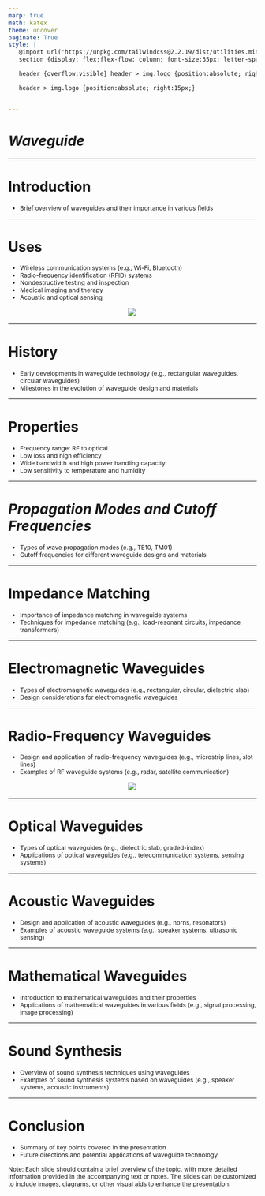 ```yaml
---
marp: true
math: katex
theme: uncover
paginate: True
style: |
   @import url('https://unpkg.com/tailwindcss@2.2.19/dist/utilities.min.css');
   section {display: flex;flex-flow: column; font-size:35px; letter-spacing:1.4px;}

   header {overflow:visible} header > img.logo {position:absolute; right:15px;}

   header > img.logo {position:absolute; right:15px;}


---
```

<!-- backgroundColor: #838285 -->
<!-- _class: lead -->

 # _Waveguide_

---
<style scoped>p,li {font-size:0.96em}</style>

 # Introduction

- Brief overview of waveguides and their importance in various fields

---
<style scoped>p,li {font-size:0.76em}</style>

 # Uses
- Wireless communication systems (e.g., Wi-Fi, Bluetooth)
- Radio-frequency identification (RFID) systems
- Nondestructive testing and inspection
- Medical imaging and therapy
- Acoustic and optical sensing
<div style="display: flex; flex: 1 1 auto; flex-flow: row; min-height: 0"><div style="display: flex; flex: 1 1 auto; justify-content: center;min-height:0;min-width:0; margin-bottom:0.1em;;margin-right:0.15em">
<img style='object-fit: contain; max-height:100%; max-width:100%; background-color: rgba(0,0,0,0);' src='https://upload.wikimedia.org/wikipedia/commons/thumb/a/a0/Waveguide.aps.anl.gov.jpg/220px-Waveguide.aps.anl.gov.jpg'/>
</div>
</div>


---
<style scoped>p,li {font-size:0.92em}</style>

 # History
- Early developments in waveguide technology (e.g., rectangular waveguides, circular waveguides)
- Milestones in the evolution of waveguide design and materials


---
<style scoped>p,li {font-size:0.84em}</style>

 # Properties
- Frequency range: RF to optical
- Low loss and high efficiency
- Wide bandwidth and high power handling capacity
- Low sensitivity to temperature and humidity


---
<style scoped>p,li {font-size:0.92em}</style>

 # _Propagation Modes and Cutoff Frequencies_

- Types of wave propagation modes (e.g., TE10, TM01)
- Cutoff frequencies for different waveguide designs and materials

---
<style scoped>p,li {font-size:0.92em}</style>

 # Impedance Matching

- Importance of impedance matching in waveguide systems
- Techniques for impedance matching (e.g., load-resonant circuits, impedance transformers)

---
<style scoped>p,li {font-size:0.92em}</style>

 # **Electromagnetic Waveguides**
- Types of electromagnetic waveguides (e.g., rectangular, circular, dielectric slab)
- Design considerations for electromagnetic waveguides


---
<style scoped>p,li {font-size:0.88em}</style>

 # Radio-Frequency Waveguides
- Design and application of radio-frequency waveguides (e.g., microstrip lines, slot lines)
- Examples of RF waveguide systems (e.g., radar, satellite communication)
<div style="display: flex; flex: 1 1 auto; flex-flow: row; min-height: 0"><div style="display: flex; flex: 1 1 auto; justify-content: center;min-height:0;min-width:0; margin-bottom:0.1em;;margin-right:0.15em">
<img style='object-fit: contain; max-height:100%; max-width:100%; background-color: rgba(0,0,0,0);' src='https://upload.wikimedia.org/wikipedia/commons/thumb/a/a0/Radar_waveguide.JPG/220px-Radar_waveguide.JPG'/>
</div>
</div>


---
<style scoped>p,li {font-size:0.92em}</style>

 # Optical Waveguides
- Types of optical waveguides (e.g., dielectric slab, graded-index)
- Applications of optical waveguides (e.g., telecommunication systems, sensing systems)


---
<style scoped>p,li {font-size:0.92em}</style>

 # Acoustic Waveguides
- Design and application of acoustic waveguides (e.g., horns, resonators)
- Examples of acoustic waveguide systems (e.g., speaker systems, ultrasonic sensing)


---
<style scoped>p,li {font-size:0.92em}</style>

 # Mathematical Waveguides
- Introduction to mathematical waveguides and their properties
- Applications of mathematical waveguides in various fields (e.g., signal processing, image processing)


---
<style scoped>p,li {font-size:0.92em}</style>

 # Sound Synthesis

- Overview of sound synthesis techniques using waveguides
- Examples of sound synthesis systems based on waveguides (e.g., speaker systems, acoustic instruments)

---
<style scoped>p,li {font-size:0.88em}</style>

 # Conclusion

- Summary of key points covered in the presentation
- Future directions and potential applications of waveguide technology

Note: Each slide should contain a brief overview of the topic, with more detailed information provided in the accompanying text or notes. The slides can be customized to include images, diagrams, or other visual aids to enhance the presentation.